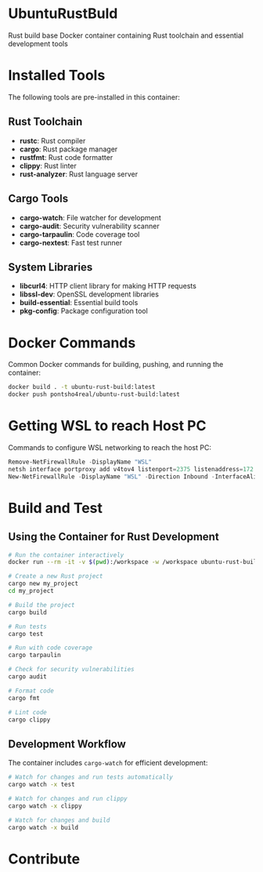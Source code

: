 # UbuntuRustBuld

Rust build base Docker container containing Rust toolchain and essential development tools

# Installed Tools
The following tools are pre-installed in this container:

## Rust Toolchain
- **rustc**: Rust compiler
- **cargo**: Rust package manager
- **rustfmt**: Rust code formatter
- **clippy**: Rust linter
- **rust-analyzer**: Rust language server

## Cargo Tools
- **cargo-watch**: File watcher for development
- **cargo-audit**: Security vulnerability scanner
- **cargo-tarpaulin**: Code coverage tool
- **cargo-nextest**: Fast test runner

## System Libraries
- **libcurl4**: HTTP client library for making HTTP requests
- **libssl-dev**: OpenSSL development libraries
- **build-essential**: Essential build tools
- **pkg-config**: Package configuration tool

# Docker Commands
Common Docker commands for building, pushing, and running the container:

```bash
docker build . -t ubuntu-rust-build:latest
docker push pontsho4real/ubuntu-rust-build:latest
```

# Getting WSL to reach Host PC
Commands to configure WSL networking to reach the host PC:

```powershell
Remove-NetFirewallRule -DisplayName "WSL"
netsh interface portproxy add v4tov4 listenport=2375 listenaddress=172.19.32.1 connectport=2375 connectaddress=127.0.0.1 protocol=tcp
New-NetFirewallRule -DisplayName "WSL" -Direction Inbound -InterfaceAlias "vEthernet (WSL (Hyper-V firewall))" -Action Allow
```

# Build and Test

## Using the Container for Rust Development

```bash
# Run the container interactively
docker run --rm -it -v $(pwd):/workspace -w /workspace ubuntu-rust-build:latest

# Create a new Rust project
cargo new my_project
cd my_project

# Build the project
cargo build

# Run tests
cargo test

# Run with code coverage
cargo tarpaulin

# Check for security vulnerabilities
cargo audit

# Format code
cargo fmt

# Lint code
cargo clippy
```

## Development Workflow

The container includes `cargo-watch` for efficient development:

```bash
# Watch for changes and run tests automatically
cargo watch -x test

# Watch for changes and run clippy
cargo watch -x clippy

# Watch for changes and build
cargo watch -x build
```

# Contribute
